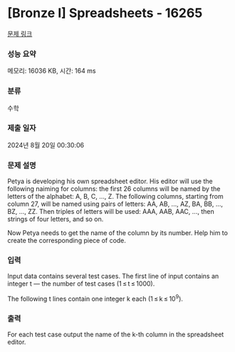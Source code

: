 # [Bronze I] Spreadsheets - 16265 

[문제 링크](https://www.acmicpc.net/problem/16265) 

### 성능 요약

메모리: 16036 KB, 시간: 164 ms

### 분류

수학

### 제출 일자

2024년 8월 20일 00:30:06

### 문제 설명

<p>Petya is developing his own spreadsheet editor. His editor will use the following naiming for columns: the first 26 columns will be named by the letters of the alphabet: A, B, C, ..., Z. The following columns, starting from column 27, will be named using pairs of letters: AA, AB, ..., AZ, BA, BB, ..., BZ, ..., ZZ. Then triples of letters will be used: AAA, AAB, AAC, ..., then strings of four letters, and so on.</p>

<p>Now Petya needs to get the name of the column by its number. Help him to create the corresponding piece of code.</p>

### 입력 

 <p>Input data contains several test cases. The first line of input contains an integer t — the number of test cases (1 ≤ t ≤ 1000).</p>

<p>The following t lines contain one integer k each (1 ≤ k ≤ 10<sup>9</sup>).</p>

### 출력 

 <p>For each test case output the name of the k-th column in the spreadsheet editor.</p>

